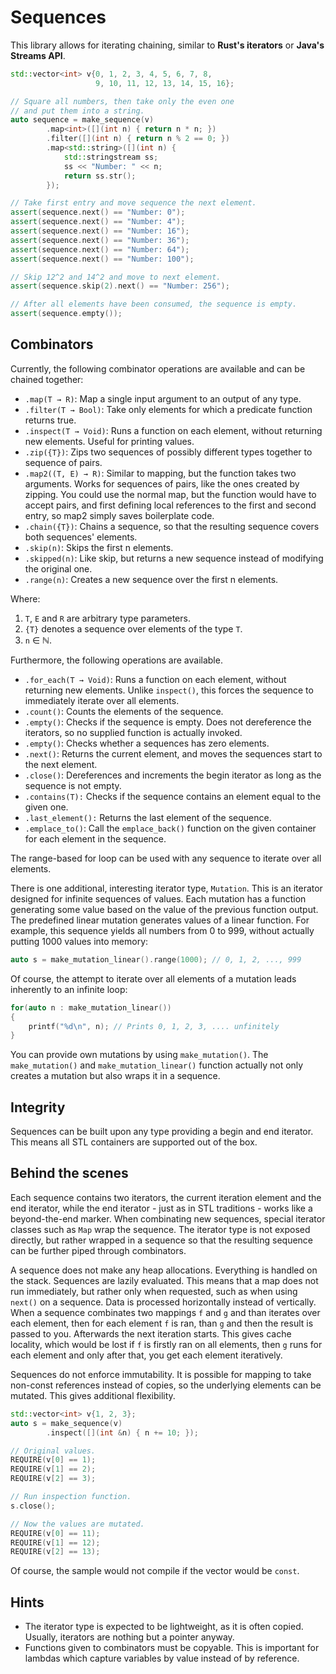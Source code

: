 # Sequences

This library allows for iterating chaining, similar to **Rust's iterators** or **Java's Streams API**.

```c++
std::vector<int> v{0, 1, 2, 3, 4, 5, 6, 7, 8,
                   9, 10, 11, 12, 13, 14, 15, 16};

// Square all numbers, then take only the even one
// and put them into a string.
auto sequence = make_sequence(v)
        .map<int>([](int n) { return n * n; })
        .filter([](int n) { return n % 2 == 0; })
        .map<std::string>([](int n) {
            std::stringstream ss;
            ss << "Number: " << n;
            return ss.str();
        });

// Take first entry and move sequence the next element.
assert(sequence.next() == "Number: 0");
assert(sequence.next() == "Number: 4");
assert(sequence.next() == "Number: 16");
assert(sequence.next() == "Number: 36");
assert(sequence.next() == "Number: 64");
assert(sequence.next() == "Number: 100");

// Skip 12^2 and 14^2 and move to next element.
assert(sequence.skip(2).next() == "Number: 256");

// After all elements have been consumed, the sequence is empty.
assert(sequence.empty());
```

## Combinators

Currently, the following combinator operations are available and can be chained together:

- `.map(T → R)`: Map a single input argument to an output of any type.
- `.filter(T → Bool)`: Take only elements for which a predicate function returns true.
- `.inspect(T → Void)`: Runs a function on each element, without returning new elements. Useful for printing values.
- `.zip({T})`: Zips two sequences of possibly different types together to sequence of pairs.
- `.map2((T, E) → R)`: Similar to mapping, but the function takes two arguments.
  Works for sequences of pairs, like the ones created by zipping.
  You could use the normal map, but the function would have to accept pairs, and first defining
  local references to the first and second entry, so map2 simply saves boilerplate code.
- `.chain({T})`: Chains a sequence, so that the resulting sequence covers both sequences' elements.
- `.skip(n)`: Skips the first n elements.
- `.skipped(n)`: Like skip, but returns a new sequence instead of modifying the original one.
- `.range(n)`: Creates a new sequence over the first n elements.

Where:
1) `T`, `E` and `R` are arbitrary type parameters.
2) `{T}` denotes a sequence over elements of the type `T`.
3) `n` ∈ ℕ.

Furthermore, the following operations are available.

- `.for_each(T → Void)`: Runs a function on each element, without returning new elements.
  Unlike `inspect()`, this forces the sequence to immediately iterate over all elements.
- `.count()`: Counts the elements of the sequence.
- `.empty()`: Checks if the sequence is empty.
  Does not dereference the iterators, so no supplied function is actually invoked.
- `.empty()`: Checks whether a sequences has zero elements.
- `.next()`: Returns the current element, and moves the sequences start to the next element.
- `.close()`: Dereferences and increments the begin iterator as long as the sequence is not empty.
- `.contains(T):` Checks if the sequence contains an element equal to the given one.
- `.last_element():` Returns the last element of the sequence.
- `.emplace_to()`: Call the `emplace_back()` function on the given container for each element in the sequence.

The range-based for loop can be used with any sequence to iterate over all elements.

There is one additional, interesting iterator type, `Mutation`.
This is an iterator designed for infinite sequences of values.
Each mutation has a function generating some value based on the value of the previous function output.
The predefined linear mutation generates values of a linear function.
For example, this sequence yields all numbers from 0 to 999, without actually putting 1000 values into memory:

```c++
auto s = make_mutation_linear().range(1000); // 0, 1, 2, ..., 999
```

Of course, the attempt to iterate over all elements of a mutation leads inherently to an infinite loop:

```c++
for(auto n : make_mutation_linear())
{
    printf("%d\n", n); // Prints 0, 1, 2, 3, .... unfinitely
}
```

You can provide own mutations by using `make_mutation()`.
The `make_mutation()` and `make_mutation_linear()` function actually not only creates a mutation
but also wraps it in a sequence.

## Integrity

Sequences can be built upon any type providing a begin and end iterator.
This means all STL containers are supported out of the box.

## Behind the scenes

Each sequence contains two iterators, the current iteration element and the end iterator,
while the end iterator - just as in STL traditions - works like a beyond-the-end marker.
When combinating new sequences, special iterator classes such as `Map` wrap the
sequence. The iterator type is not exposed directly, but rather wrapped in a sequence
so that the resulting sequence can be further piped through combinators.

A sequence does not make any heap allocations. Everything is handled on the stack.
Sequences are lazily evaluated. This means that a map does not run immediately,
but rather only when requested, such as when using `next()` on a sequence.
Data is processed horizontally instead of vertically.
When a sequence combinates two mappings `f` and `g` and than iterates over each element,
then for each element `f` is ran, than `g` and then the result is passed to you.
Afterwards the next iteration starts. This gives cache locality, which would be lost if `f` is firstly ran
on all elements, then `g` runs for each element and only after that, you get each element iteratively.

Sequences do not enforce immutability.
It is possible for mapping to take non-const references instead of copies,
so the underlying elements can be mutated.
This gives additional flexibility.

```c++
std::vector<int> v{1, 2, 3};
auto s = make_sequence(v)
        .inspect([](int &n) { n += 10; });

// Original values.
REQUIRE(v[0] == 1);
REQUIRE(v[1] == 2);
REQUIRE(v[2] == 3);

// Run inspection function.
s.close();

// Now the values are mutated.
REQUIRE(v[0] == 11);
REQUIRE(v[1] == 12);
REQUIRE(v[2] == 13);
```

Of course, the sample would not compile if the vector would be `const`.

## Hints

- The iterator type is expected to be lightweight, as it is often copied.
  Usually, iterators are nothing but a pointer anyway.
- Functions given to combinators must be copyable.
  This is important for lambdas which capture variables by value instead of by reference.
